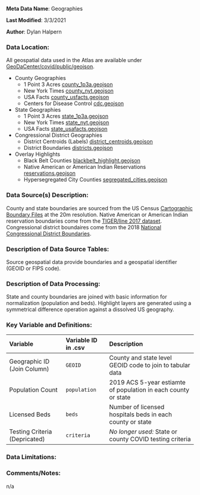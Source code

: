 **Meta Data Name**: Geographies

**Last Modified**: 3/3/2021

**Author**: Dylan Halpern

### Data Location: 
All geospatial data used in the Atlas are available under [GeoDaCenter/covid/public/geojson](https://github.com/GeoDaCenter/covid/tree/master/public/geojson).
* County Geographies
    * 1 Point 3 Acres [county_1p3a.geojson](https://raw.githubusercontent.com/GeoDaCenter/covid/master/public/geojson/county_1p3a.geojson)
    * New York Times [county_nyt.geojson](https://raw.githubusercontent.com/GeoDaCenter/covid/master/public/geojson/county_nyt.geojson)
    * USA Facts [county_usfacts.geojson](https://raw.githubusercontent.com/GeoDaCenter/covid/master/public/geojson/county_usfacts.geojson)
    * Centers for Disease Control [cdc.geojson](https://raw.githubusercontent.com/GeoDaCenter/covid/master/public/geojson/cdc.geojson)
* State Geographies
    * 1 Point 3 Acres [state_1p3a.geojson](https://raw.githubusercontent.com/GeoDaCenter/covid/master/public/geojson/state_1p3a.geojson)
    * New York Times [state_nyt.geojson](https://raw.githubusercontent.com/GeoDaCenter/covid/master/public/geojson/state_nyt.geojson)
    * USA Facts [state_usafacts.geojson](https://raw.githubusercontent.com/GeoDaCenter/covid/master/public/geojson/state_usafacts.geojson)
* Congressional District Geographies
    * District Centroids (Labels) [district_centroids.geojson](https://raw.githubusercontent.com/GeoDaCenter/covid/master/public/geojson/district_centroids.geojson)
    * District Boundaries [districts.geojson](https://raw.githubusercontent.com/GeoDaCenter/covid/master/public/geojson/districts.geojson)
* Overlay Highlights
    * Black Belt Counties [blackbelt_highlight.geojson](https://raw.githubusercontent.com/GeoDaCenter/covid/master/public/geojson/blackbelt_highlight.geojson)
    * Native American or American Indian Reservations [reservations.geojson](https://raw.githubusercontent.com/GeoDaCenter/covid/master/public/geojson/reservations.geojson)
    * Hypersegregated City Counties [segregated_cities.geojson](https://raw.githubusercontent.com/GeoDaCenter/covid/master/public/geojson/segregated_cities.geojson)

### Data Source(s) Description:  
County and state boundaries are sourced from the US Census [Cartographic Boundary Files](https://www.census.gov/geographies/mapping-files/time-series/geo/carto-boundary-file.html) at the 20m resolution. Native American or American Indian reservation boundaries come from the [TIGER/line 2017 dataset](https://catalog.data.gov/dataset/tiger-line-shapefile-2017-nation-u-s-current-american-indian-alaska-native-native-hawaiian-area). Congressional district boundaires come from the 2018 [National Congressional District Boundaries](https://catalog.data.gov/dataset/tiger-line-shapefile-2018-nation-u-s-116th-congressional-district-national). 
<!-- 
Black belt counties and hypersegregated cities are based on -->

### Description of Data Source Tables: 
Source geospatial data provide boundaries and a geospatial identifier (GEOID or FIPS code).

### Description of Data Processing: 
State and county boundaries are joined with basic information for normalization (population and beds). Highlight layers are generated using a symmetrical difference operation against a dissolved US geography. 


### Key Variable and Definitions:

| Variable | Variable ID in .csv | Description |
|:---------|:--------------------|:------------|
| Geographic ID (Join Column) | `GEOID` | County and state level GEOID code to join to tabular data |
| Population Count | `population` | 2019 ACS 5-year estiamte of population in each county or state |
| Licensed Beds | `beds` | Number of licensed hospitals beds in each county or state |
| Testing Criteria (Depricated) | `criteria` | *No longer used:* State or county COVID testing criteria |

### Data Limitations:


### Comments/Notes:
n/a
